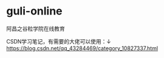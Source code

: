 # guli-online
阿昌之谷粒学院在线教育

CSDN学习笔记，有需要的大佬可以使用：↓
https://blog.csdn.net/qq_43284469/category_10827337.html
